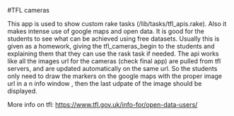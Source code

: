 #TFL cameras

This app is used to show custom rake tasks (/lib/tasks/tfl_apis.rake). Also it makes intense use of google maps and open data. It is good for the students to see what can be achieved using free datasets. Usually this is given as a homework, giving the tfl_cameras_begin to the students and explaining them that they can use the rask task if needed. The api works like all the images url for the cameras (check final app) are pulled from tfl servers, and are updated automatically on the same url. So the students only need to draw the markers on the google maps with the proper image url in a n info window , then the last udpate of the image should be displayed.

More info on tfl: https://www.tfl.gov.uk/info-for/open-data-users/